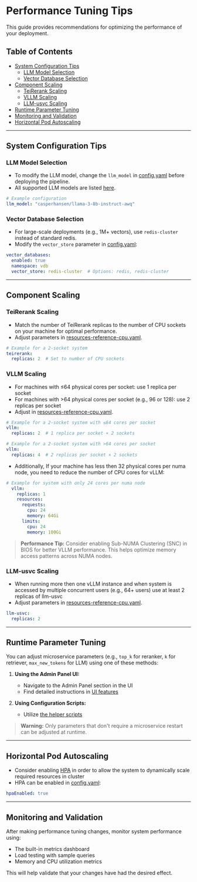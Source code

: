 # Performance Tuning Tips

This guide provides recommendations for optimizing the performance of your deployment.

## Table of Contents

   - [System Configuration Tips](#system-configuration-tips)
     - [LLM Model Selection](#llm-model-selection)
     - [Vector Database Selection](#vector-database-selection)
   - [Component Scaling](#component-scaling)
     - [TeiRerank Scaling](#teirerank-scaling)
     - [VLLM Scaling](#vllm-scaling)
     - [LLM-usvc Scaling](#llm-usvc-scaling)
   - [Runtime Parameter Tuning](#runtime-parameter-tuning)
   - [Monitoring and Validation](#monitoring-and-validation)
   - [Horizontal Pod Autoscaling](#horizontal-pod-autoscaling)

---

## System Configuration Tips

### LLM Model Selection
* To modify the LLM model, change the `llm_model` in [config.yaml](../deployment/inventory/sample/config.yaml) before deploying the pipeline.
* All supported LLM models are listed [here](../deployment/pipelines/chatqa/resources-model-cpu.yaml).

```yaml
# Example configuration
llm_model: "casperhansen/llama-3-8b-instruct-awq"
```

### Vector Database Selection
* For large-scale deployments (e.g., 1M+ vectors), use `redis-cluster` instead of standard redis.
* Modify the `vector_store` parameter in [config.yaml](../deployment/inventory/sample/config.yaml):

```yaml
vector_databases:
  enabled: true
  namespace: vdb
  vector_store: redis-cluster  # Options: redis, redis-cluster
```

---

## Component Scaling

### TeiRerank Scaling
* Match the number of TeiRerank replicas to the number of CPU sockets on your machine for optimal performance.
* Adjust parameters in [resources-reference-cpu.yaml](../deployment/pipelines/chatqa/resources-reference-cpu.yaml).

```yaml
# Example for a 2-socket system
teirerank:
  replicas: 2  # Set to number of CPU sockets
```

### VLLM Scaling
* For machines with ≤64 physical cores per socket: use 1 replica per socket
* For machines with >64 physical cores per socket (e.g., 96 or 128): use 2 replicas per socket
* Adjust in [resources-reference-cpu.yaml](../deployment/pipelines/chatqa/resources-reference-cpu.yaml).

```yaml
# Example for a 2-socket system with ≤64 cores per socket
vllm:
  replicas: 2  # 1 replica per socket × 2 sockets
```

```yaml
# Example for a 2-socket system with >64 cores per socket
vllm:
  replicas: 4  # 2 replicas per socket × 2 sockets
```
* Additionally, If your machine has less then 32 physical cores per numa node, you need to reduce the number of CPU cores for vLLM:
```yaml
# Example for system with only 24 cores per numa node
  vllm:
    replicas: 1
    resources:
      requests:
        cpu: 24
        memory: 64Gi
      limits:
        cpu: 24
        memory: 100Gi
```

> **Performance Tip:** Consider enabling Sub-NUMA Clustering (SNC) in BIOS for better VLLM performance. This helps optimize memory access patterns across NUMA nodes.

### LLM-usvc Scaling
* When running more then one vLLM instance and when system is accessed by multiple concurrent users (e.g., 64+ users) use at least 2 replicas of llm-usvc
* Adjust parameters in [resources-reference-cpu.yaml](../deployment/pipelines/chatqa/resources-reference-cpu.yaml).

```yaml
llm-usvc:
  replicas: 2
```

---

## Runtime Parameter Tuning

You can adjust microservice parameters (e.g., `top_k` for reranker, `k` for retriever, `max_new_tokens` for LLM) using one of these methods:

1. **Using the Admin Panel UI:**
   * Navigate to the Admin Panel section in the UI
   * Find detailed instructions in [UI features](../docs/UI_features.md#admin-panel)

2. **Using Configuration Scripts:**
   * Utilize [the helper scripts](../src/tests/benchmark/e2e/README.md#helpers-for-configuring-erag)

> **Warning:** Only parameters that don't require a microservice restart can be adjusted at runtime.

---

## Horizontal Pod Autoscaling
* Consider enabling [HPA](../deployment#enabling-horizontal-pod-autoscaling) in order to allow the system to dynamically scale required resources in cluster
* HPA can be enabled in [config.yaml](../deployment/inventory/sample/config.yaml):

```yaml
hpaEnabled: true
```

---

## Monitoring and Validation

After making performance tuning changes, monitor system performance using:
* The built-in metrics dashboard
* Load testing with sample queries
* Memory and CPU utilization metrics

This will help validate that your changes have had the desired effect.
